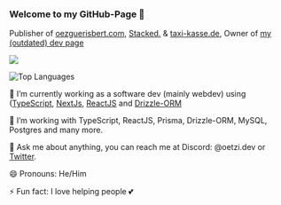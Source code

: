 ### Welcome to my GitHub-Page 👋

Publisher of [oezguerisbert.com](https://oezguerisbert.com), [Stacked.](https://github.com/oetzilabs/stacked) & [taxi-kasse.de](https://taxi-kasse.de), Owner of [my (outdated) dev page](https://oetzi.dev)

![](https://github-readme-stats.vercel.app/api?username=oezguerisbert&show_icons=true)

![Top Languages](https://github-readme-stats.vercel.app/api/top-langs/?username=oezguerisbert)

🔭 I’m currently working as a software dev (mainly webdev) using ([TypeScript](https://www.typescriptlang.org/), [NextJs](https://nextjs.org/), [ReactJS](https://reactjs.org/) and [Drizzle-ORM](https://orm.drizzle.team/)

🤔 I’m working with TypeScript, ReactJS, Prisma, Drizzle-ORM, MySQL, Postgres and many more.

💬 Ask me about anything, you can reach me at Discord: @oetzi.dev or [Twitter](https://twitter.com/oezguerisbert).

😄 Pronouns: He/Him

⚡ Fun fact: I love helping people 💕
